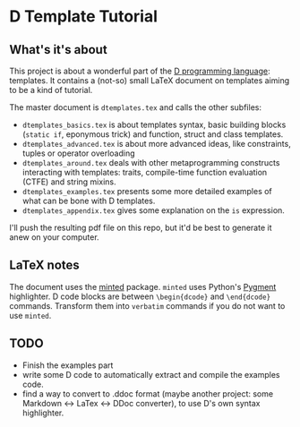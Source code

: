 D Template Tutorial
===================

What's it's about
-----------------

This project is about a wonderful part of the [D programming language](www.dlang.org "D Website"): templates. It contains a (not-so) small LaTeX document on templates aiming to be a kind of tutorial.

The master document is `dtemplates.tex` and calls the other subfiles:

* `dtemplates_basics.tex` is about templates syntax, basic building blocks (`static if`, eponymous trick) and function, struct and class templates.
* `dtemplates_advanced.tex` is about more advanced ideas, like constraints, tuples or operator overloading
* `dtemplates_around.tex` deals with other metaprogramming constructs interacting with templates: traits, compile-time function evaluation (CTFE) and string mixins.
* `dtemplates_examples.tex` presents some more detailed examples of what can be bone with D templates.
* `dtemplates_appendix.tex` gives some explanation on the `is` expression.

I'll push the resulting pdf file on this repo, but it'd be best to generate it anew on your computer.

LaTeX notes
-----------

The document uses the [minted](http://code.google.com/p/minted/) package. `minted` uses Python's [Pygment](pygments.org) highlighter.
D code blocks are between `\begin{dcode}` and `\end{dcode}` commands. Transform them into `verbatim` commands if you do not want to use `minted`.

TODO
----

* Finish the examples part
* write some D code to automatically extract and compile the examples code.
* find a way to convert to .ddoc format (maybe another project: some Markdown <-> LaTex <-> DDoc converter), to use D's own syntax highlighter.

